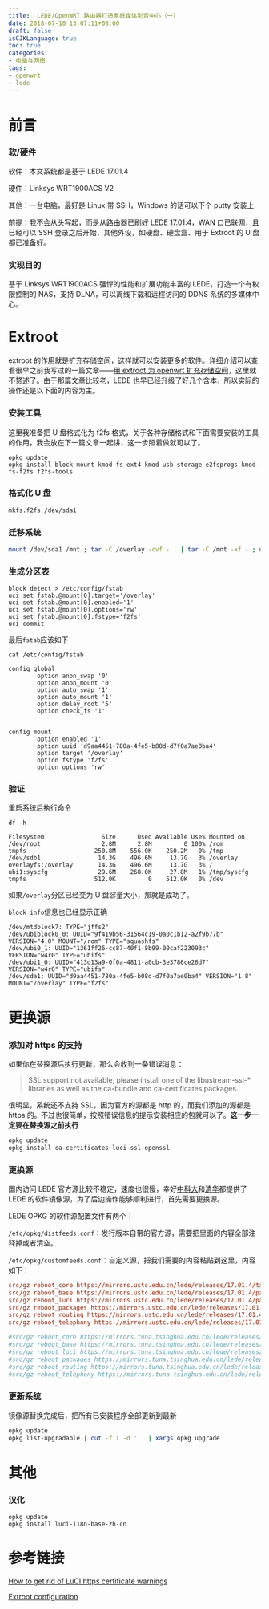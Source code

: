 ```yaml
---
title:  LEDE/OpenWRT 路由器打造家庭媒体影音中心（一）
date: 2018-07-10 13:07:11+08:00
draft: false
isCJKLanguage: true
toc: true
categories:
- 电脑与网络
tags:
- openwrt
- lede
---
```



# 前言

### 软/硬件

软件：本文系统都是基于 LEDE 17.01.4

硬件：Linksys WRT1900ACS V2

其他：一台电脑，最好是 Linux 带 SSH，Windows 的话可以下个 putty 安装上

前提：我不会从头写起，而是从路由器已刷好 LEDE 17.01.4，WAN 口已联网，且已经可以 SSH 登录之后开始，其他外设，如硬盘、硬盘盒、用于 Extroot 的 U 盘都已准备好。

### 实现目的

基于 Linksys WRT1900ACS 强悍的性能和扩展功能丰富的 LEDE，打造一个有权限控制的 NAS，支持 DLNA，可以离线下载和远程访问的 DDNS 系统的多媒体中心。

# Extroot

extroot 的作用就是扩充存储空间，这样就可以安装更多的软件。详细介绍可以查看很早之前我写过的一篇文章——[用 extroot 为 openwrt 扩充存储空间](https://solarck.com/openwrt-extroot.html)，这里就不赘述了。由于那篇文章比较老，LEDE 也早已经升级了好几个含本，所以实际的操作还是以下面的内容为主。

### 安装工具

这里我准备把 U 盘格式化为 f2fs 格式，关于各种存储格式和下面需要安装的工具的作用，我会放在下一篇文章一起讲，这一步照着做就可以了。

```
opkg update
opkg install block-mount kmod-fs-ext4 kmod-usb-storage e2fsprogs kmod-fs-f2fs f2fs-tools
```

### 格式化 U 盘

```bash
mkfs.f2fs /dev/sda1
```

### 迁移系统

```bash
mount /dev/sda1 /mnt ; tar -C /overlay -cvf - . | tar -C /mnt -xf - ; umount /mnt
```

### 生成分区表

```
block detect > /etc/config/fstab
uci set fstab.@mount[0].target='/overlay'
uci set fstab.@mount[0].enabled='1'
uci set fstab.@mount[0].options='rw'
uci set fstab.@mount[0].fstype='f2fs'
uci commit
```

最后`fstab`应该如下

`cat /etc/config/fstab`

```
config global
        option anon_swap '0'
        option anon_mount '0'
        option auto_swap '1'
        option auto_mount '1'
        option delay_root '5'
        option check_fs '1'


config mount
        option enabled '1'
        option uuid 'd9aa4451-780a-4fe5-b08d-d7f0a7ae0ba4'
        option target '/overlay'
        option fstype 'f2fs'
        option options 'rw'
```

### 验证

重启系统后执行命令

`df -h`

```
Filesystem                Size      Used Available Use% Mounted on
/dev/root                 2.8M      2.8M         0 100% /rom
tmpfs                   250.8M    556.0K    250.2M   0% /tmp
/dev/sdb1                14.3G    496.6M     13.7G   3% /overlay
overlayfs:/overlay       14.3G    496.6M     13.7G   3% /
ubi1:syscfg              29.6M    268.0K     27.8M   1% /tmp/syscfg
tmpfs                   512.0K         0    512.0K   0% /dev
```

如果`/overlay`分区已经变为 U 盘容量大小，那就是成功了。

`block info`信息也已经显示正确

```
/dev/mtdblock7: TYPE="jffs2"
/dev/ubiblock0_0: UUID="9f419b56-31564c19-0a0c1b12-a2f9b77b" VERSION="4.0" MOUNT="/rom" TYPE="squashfs"
/dev/ubi0_1: UUID="1361ff26-cc87-40f1-8b99-00caf223093c" VERSION="w4r0" TYPE="ubifs"
/dev/ubi1_0: UUID="413d13a9-0f0a-4811-a0cb-3e3786ce26d7" VERSION="w4r0" TYPE="ubifs"
/dev/sda1: UUID="d9aa4451-780a-4fe5-b08d-d7f0a7ae0ba4" VERSION="1.8" MOUNT="/overlay" TYPE="f2fs"
```

# 更换源

### 添加对 https 的支持

如果你在替换源后执行更新，那么会收到一条错误消息：

> SSL support not available, please install one of the libustream-ssl-\* libraries as well as the ca-bundle and ca-certificates packages.

很明显，系统还不支持 SSL，因为官方的源都是 http 的，而我们添加的源都是 https 的。不过也很简单，按照错误信息的提示安装相应的包就可以了。**这一步一定要在替换源之前执行**

```bash
opkg update
opkg install ca-certificates luci-ssl-openssl
```

### 更换源

国内访问 LEDE 官方源比较不稳定，速度也很慢，幸好[中科大](https://mirrors.ustc.edu.cn/lede/)和[清华](https://mirrors.tuna.tsinghua.edu.cn/lede/)都提供了 LEDE 的软件镜像源，为了后边操作能够顺利进行，首先需要更换源。

LEDE OPKG 的软件源配置文件有两个：

`/etc/opkg/distfeeds.conf`：发行版本自带的官方源，需要把里面的内容全部注释掉或者清空。

`/etc/opkg/customfeeds.conf`：自定义源，把我们需要的内容粘贴到这里，内容如下：

```ini
src/gz reboot_core https://mirrors.ustc.edu.cn/lede/releases/17.01.4/targets/mvebu/generic/packages
src/gz reboot_base https://mirrors.ustc.edu.cn/lede/releases/17.01.4/packages/arm_cortex-a9_vfpv3/base
src/gz reboot_luci https://mirrors.ustc.edu.cn/lede/releases/17.01.4/packages/arm_cortex-a9_vfpv3/luci
src/gz reboot_packages https://mirrors.ustc.edu.cn/lede/releases/17.01.4/packages/arm_cortex-a9_vfpv3/packages
src/gz reboot_routing https://mirrors.ustc.edu.cn/lede/releases/17.01.4/packages/arm_cortex-a9_vfpv3/routing
src/gz reboot_telephony https://mirrors.ustc.edu.cn/lede/releases/17.01.4/packages/arm_cortex-a9_vfpv3/telephony

#src/gz reboot_core https://mirrors.tuna.tsinghua.edu.cn/lede/releases/17.01.4/targets/mvebu/generic/packages
#src/gz reboot_base https://mirrors.tuna.tsinghua.edu.cn/lede/releases/17.01.4/packages/arm_cortex-a9_vfpv3/base
#src/gz reboot_luci https://mirrors.tuna.tsinghua.edu.cn/lede/releases/17.01.4/packages/arm_cortex-a9_vfpv3/luci
#src/gz reboot_packages https://mirrors.tuna.tsinghua.edu.cn/lede/releases/17.01.4/packages/arm_cortex-a9_vfpv3/packages
#src/gz reboot_routing https://mirrors.tuna.tsinghua.edu.cn/lede/releases/17.01.4/packages/arm_cortex-a9_vfpv3/routing
#src/gz reboot_telephony https://mirrors.tuna.tsinghua.edu.cn/lede/releases/17.01.4/packages/arm_cortex-a9_vfpv3/telephony
```

### 更新系统

镜像源替换完成后，把所有已安装程序全部更新到最新

```bash
opkg update
opkg list-upgradable | cut -f 1 -d ' ' | xargs opkg upgrade
```

# 其他

### 汉化

```
opkg update
opkg install luci-i18n-base-zh-cn
```

# 参考链接

[How to get rid of LuCI https certificate warnings](https://openwrt.org/docs/guide-user/luci/getting-rid-of-luci-https-certificate-warnings)

[Extroot configuration](https://openwrt.org/docs/guide-user/additional-software/extroot_configuration)

